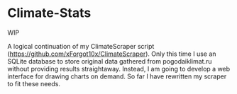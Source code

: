 # Climate-Stats
WIP

A logical continuation of my ClimateScraper script (https://github.com/xForgot10x/ClimateScraper). Only this time I use an SQLite database to store original data gathered from pogodaiklimat.ru without providing results straightaway. Instead, I am going to develop a web interface for drawing charts on demand.
So far I have rewritten my scraper to fit these needs.
